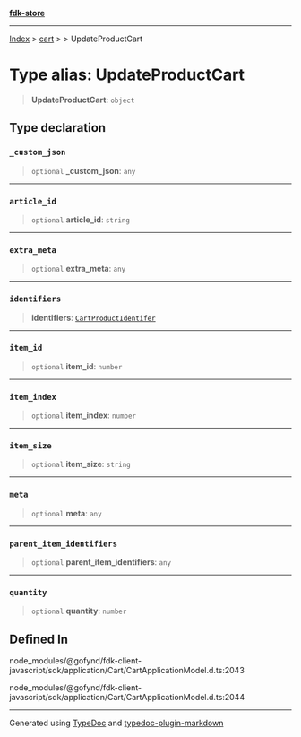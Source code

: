 [**fdk-store**](../../../README.md)
***

[Index](../../../API.md) > [cart](../../README.md) > [<internal>](../README.md) > UpdateProductCart

# Type alias: UpdateProductCart

> **UpdateProductCart**: `object`

## Type declaration

### `_custom_json`

> `optional` **\_custom\_json**: `any`

***

### `article_id`

> `optional` **article\_id**: `string`

***

### `extra_meta`

> `optional` **extra\_meta**: `any`

***

### `identifiers`

> **identifiers**: [`CartProductIdentifer`](type-alias.CartProductIdentifer.md)

***

### `item_id`

> `optional` **item\_id**: `number`

***

### `item_index`

> `optional` **item\_index**: `number`

***

### `item_size`

> `optional` **item\_size**: `string`

***

### `meta`

> `optional` **meta**: `any`

***

### `parent_item_identifiers`

> `optional` **parent\_item\_identifiers**: `any`

***

### `quantity`

> `optional` **quantity**: `number`

## Defined In

node\_modules/@gofynd/fdk-client-javascript/sdk/application/Cart/CartApplicationModel.d.ts:2043

node\_modules/@gofynd/fdk-client-javascript/sdk/application/Cart/CartApplicationModel.d.ts:2044

***
Generated using [TypeDoc](https://typedoc.org/) and [typedoc-plugin-markdown](https://www.npmjs.com/package/typedoc-plugin-markdown)
